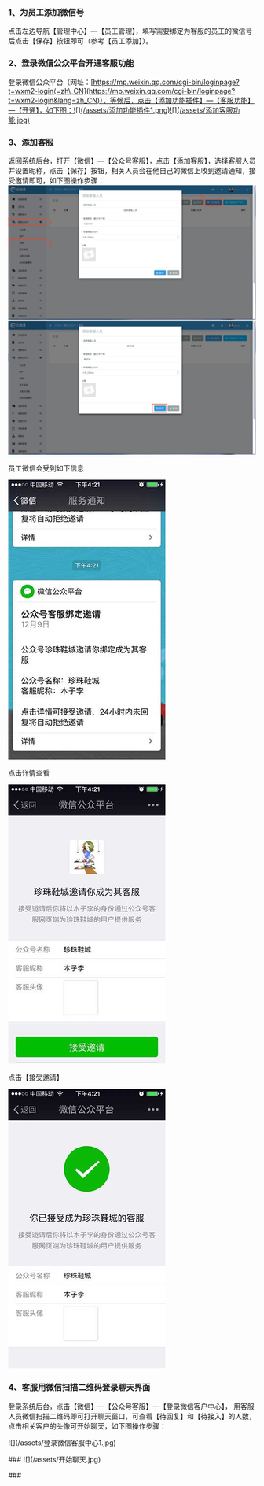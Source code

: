 ### 1、为员工添加微信号

点击左边导航【管理中心】—【员工管理】，填写需要绑定为客服的员工的微信号后点击【保存】按钮即可（参考【员工添加】）。

### 2、登录微信公众平台开通客服功能

登录微信公众平台（网址：[https://mp.weixin.qq.com/cgi-bin/loginpage?t=wxm2-login⟨=zh\_CN](https://mp.weixin.qq.com/cgi-bin/loginpage?t=wxm2-login&lang=zh_CN)），等候后，点击【添加功能插件】—【客服功能】—【开通】，如下图：![](/assets/添加功能插件1.png)![](/assets/添加客服功能.jpg)

### 3、添加客服

返回系统后台，打开【微信】—【公众号客服】，点击【添加客服】，选择客服人员并设置昵称，点击【保存】按钮，相关人员会在他自己的微信上收到邀请通知，接受邀请即可，如下图操作步骤：![](/assets/weixin-2.png)![](/assets/weixin-3.png)

员工微信会受到如下信息

![](/assets/weixin-4.jpg)



点击详情查看

![](/assets/weixin-5.jpg)



点击【接受邀请】

![](/assets/r.jpg)

### 4、客服用微信扫描二维码登录聊天界面

登录系统后台，点击【微信】—【公众号客服】—【登录微信客户中心】， 用客服人员微信扫描二维码即可打开聊天窗口，可查看【待回复】和【待接入】的人数，点击相关客户的头像可开始聊天，如下图操作步骤：

!\[\]\(/assets/登录微信客服中心1.jpg\)

\#\#\# !\[\]\(/assets/开始聊天.jpg\)

\#\#\#


